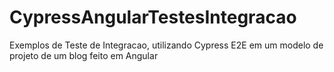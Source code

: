 # CypressAngularTestesIntegracao
Exemplos de Teste de Integracao, utilizando Cypress E2E em um modelo de projeto de um blog feito em Angular
